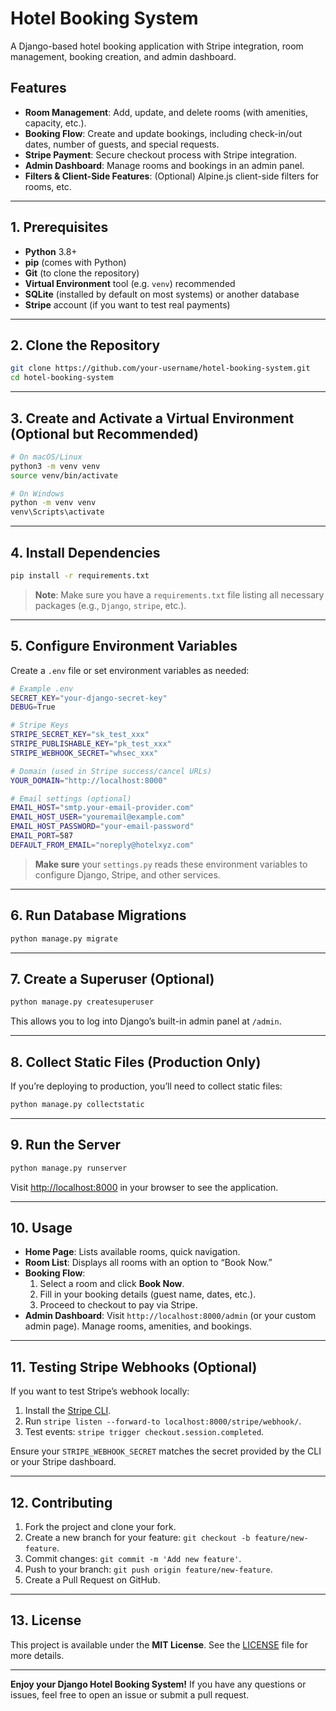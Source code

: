 # Hotel Booking System

A Django-based hotel booking application with Stripe integration, room management, booking creation, and admin dashboard.

## Features

- **Room Management**: Add, update, and delete rooms (with amenities, capacity, etc.).
- **Booking Flow**: Create and update bookings, including check-in/out dates, number of guests, and special requests.
- **Stripe Payment**: Secure checkout process with Stripe integration.
- **Admin Dashboard**: Manage rooms and bookings in an admin panel.
- **Filters & Client-Side Features**: (Optional) Alpine.js client-side filters for rooms, etc.

---

## 1. Prerequisites

- **Python** 3.8+
- **pip** (comes with Python)
- **Git** (to clone the repository)
- **Virtual Environment** tool (e.g. `venv`) recommended
- **SQLite** (installed by default on most systems) or another database
- **Stripe** account (if you want to test real payments)

---

## 2. Clone the Repository

```bash
git clone https://github.com/your-username/hotel-booking-system.git
cd hotel-booking-system
```

---

## 3. Create and Activate a Virtual Environment (Optional but Recommended)

```bash
# On macOS/Linux
python3 -m venv venv
source venv/bin/activate

# On Windows
python -m venv venv
venv\Scripts\activate
```

---

## 4. Install Dependencies

```bash
pip install -r requirements.txt
```

> **Note**: Make sure you have a `requirements.txt` file listing all necessary packages (e.g., `Django`, `stripe`, etc.).

---

## 5. Configure Environment Variables

Create a `.env` file or set environment variables as needed:

```bash
# Example .env
SECRET_KEY="your-django-secret-key"
DEBUG=True

# Stripe Keys
STRIPE_SECRET_KEY="sk_test_xxx"
STRIPE_PUBLISHABLE_KEY="pk_test_xxx"
STRIPE_WEBHOOK_SECRET="whsec_xxx"

# Domain (used in Stripe success/cancel URLs)
YOUR_DOMAIN="http://localhost:8000"

# Email settings (optional)
EMAIL_HOST="smtp.your-email-provider.com"
EMAIL_HOST_USER="youremail@example.com"
EMAIL_HOST_PASSWORD="your-email-password"
EMAIL_PORT=587
DEFAULT_FROM_EMAIL="noreply@hotelxyz.com"
```

> **Make sure** your `settings.py` reads these environment variables to configure Django, Stripe, and other services.

---

## 6. Run Database Migrations

```bash
python manage.py migrate
```

---

## 7. Create a Superuser (Optional)

```bash
python manage.py createsuperuser
```

This allows you to log into Django’s built-in admin panel at `/admin`.

---

## 8. Collect Static Files (Production Only)

If you’re deploying to production, you’ll need to collect static files:

```bash
python manage.py collectstatic
```

---

## 9. Run the Server

```bash
python manage.py runserver
```

Visit [http://localhost:8000](http://localhost:8000) in your browser to see the application.

---

## 10. Usage

- **Home Page**: Lists available rooms, quick navigation.
- **Room List**: Displays all rooms with an option to “Book Now.”
- **Booking Flow**:
  1. Select a room and click **Book Now**.
  2. Fill in your booking details (guest name, dates, etc.).
  3. Proceed to checkout to pay via Stripe.
- **Admin Dashboard**: Visit `http://localhost:8000/admin` (or your custom admin page). Manage rooms, amenities, and bookings.

---

## 11. Testing Stripe Webhooks (Optional)

If you want to test Stripe’s webhook locally:

1. Install the [Stripe CLI](https://stripe.com/docs/stripe-cli).
2. Run `stripe listen --forward-to localhost:8000/stripe/webhook/`.
3. Test events: `stripe trigger checkout.session.completed`.

Ensure your `STRIPE_WEBHOOK_SECRET` matches the secret provided by the CLI or your Stripe dashboard.

---

## 12. Contributing

1. Fork the project and clone your fork.
2. Create a new branch for your feature: `git checkout -b feature/new-feature`.
3. Commit changes: `git commit -m 'Add new feature'`.
4. Push to your branch: `git push origin feature/new-feature`.
5. Create a Pull Request on GitHub.

---

## 13. License

This project is available under the **MIT License**. See the [LICENSE](LICENSE) file for more details.

---

**Enjoy your Django Hotel Booking System!** If you have any questions or issues, feel free to open an issue or submit a pull request.
